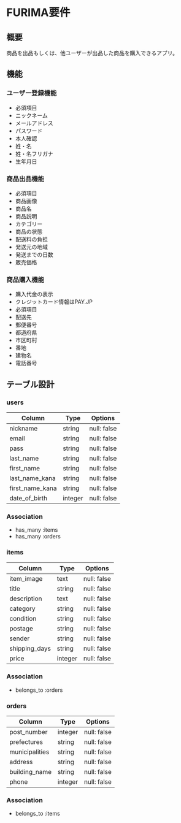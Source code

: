 # FURIMA要件

## 概要
商品を出品もしくは、他ユーザーが出品した商品を購入できるアプリ。

## 機能
### ユーザー登録機能
- 必須項目
- ニックネーム
- メールアドレス
- パスワード
- 本人確認
- 姓・名
- 姓・名フリガナ
- 生年月日

### 商品出品機能
- 必須項目
- 商品画像
- 商品名
- 商品説明
- カテゴリー
- 商品の状態
- 配送料の負担
- 発送元の地域
- 発送までの日数
- 販売価格

### 商品購入機能
- 購入代金の表示
- クレジットカード情報はPAY.JP
- 必須項目
- 配送先
- 郵便番号
- 都道府県
- 市区町村
- 番地
- 建物名
- 電話番号

## テーブル設計

### users
| Column             | Type    | Options     | 
| ------------------ | ------- | ----------- | 
| nickname           | string  | null: false | 
| email              | string  | null: false |
| pass               | string  | null: false |
| last_name          | string  | null: false |
| first_name         | string  | null: false |
| last_name_kana     | string  | null: false |
| first_name_kana    | string  | null: false |
| date_of_birth      | integer | null: false |

### Association
- has_many :items
- has_many :orders

### items
| Column             | Type    | Options     | 
| ------------------ | ------- | ----------- | 
| item_image         | text    | null: false |
| title              | string  | null: false |
| description        | text    | null: false |
| category           | string  | null: false |
| condition          | string  | null: false |
| postage            | string  | null: false |
| sender             | string  | null: false |
| shipping_days      | string  | null: false |
| price              | integer | null: false |

### Association
- belongs_to :orders

### orders
| Column             | Type    | Options     | 
| ------------------ | ------- | ----------- | 
| post_number        | integer | null: false |
| prefectures        | string  | null: false |
| municipalities     | string  | null: false |
| address            | string  | null: false |
| building_name      | string  | null: false |
| phone              | integer | null: false |

### Association
- belongs_to :items